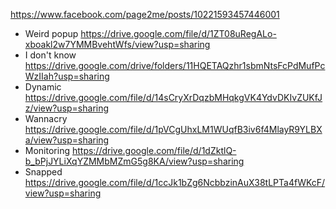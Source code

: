 https://www.facebook.com/page2me/posts/10221593457446001
- Weird popup
https://drive.google.com/file/d/1ZT08uRegALo-xboakl2w7YMMBvehtWfs/view?usp=sharing
- I don't know
https://drive.google.com/drive/folders/11HQETAQzhr1sbmNtsFcPdMufPcWzIIah?usp=sharing
- Dynamic
https://drive.google.com/file/d/14sCryXrDqzbMHqkgVK4YdvDKIvZUKfJz/view?usp=sharing
- Wannacry
https://drive.google.com/file/d/1pVCgUhxLM1WUqfB3iv6f4MlayR9YLBXa/view?usp=sharing
- Monitoring
https://drive.google.com/file/d/1dZktlQ-b_bPjJYLiXqYZMMbMZmG5g8KA/view?usp=sharing 
- Snapped
https://drive.google.com/file/d/1ccJk1bZg6NcbbzinAuX38tLPTa4fWKcF/view?usp=sharing
